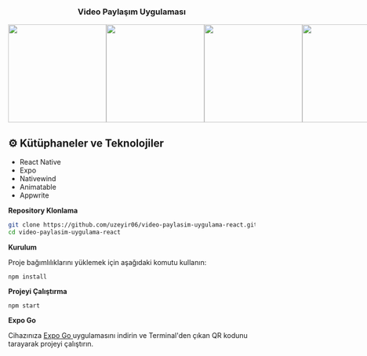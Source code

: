 <div align="center">
    <h3 align="center">Video Paylaşım Uygulaması</h3>
    <div style="display: flex;">
        <div>
            <img src="https://github.com/user-attachments/assets/6ecca83b-0772-4bfc-9f87-5c01c713f47c" width="200" />
        </div>
        <div>
            <img src="https://github.com/user-attachments/assets/4eb44519-a854-48b7-9379-4c5414d1d413"  width="200"/>
        </div>
        <div>
            <img src="https://github.com/user-attachments/assets/9746b9e3-5861-46d6-a19a-64140b0ce8c9" width="200" />
        </div>
        <div>
            <img src="https://github.com/user-attachments/assets/7110134e-79b1-4a25-89d1-745ed34b0a11" width="200" />
        </div>
        <div>
            <img src="https://github.com/user-attachments/assets/84f2800a-70d7-478b-960f-882153299359"  width="200"/>
        </div>
        <div>
            <img src="https://github.com/user-attachments/assets/6d6ec0e8-65bf-4206-b36b-da7baf3f4e35" width="200" />
        </div>
        <div>
            <img src="https://github.com/user-attachments/assets/ecfb7922-479e-4e43-8e78-bf36ceb89aaa" width="200" />
        </div>
    </div>
</div>


## <a name="tech-stack">⚙️ Kütüphaneler ve Teknolojiler</a>

- React Native
- Expo
- Nativewind
- Animatable
- Appwrite

**Repository Klonlama**

```bash
git clone https://github.com/uzeyir06/video-paylasim-uygulama-react.git
cd video-paylasim-uygulama-react
```

<div class="markdown prose w-full break-words dark:prose-invert dark">
    <p><strong>Kurulum</strong></p>
    <p>Proje bağımlılıklarını yüklemek için aşağıdaki komutu kullanın:</p>
    <pre
        class="!overflow-visible"
    ><div class="dark bg-gray-950 contain-inline-size rounded-md border-[0.5px] border-token-border-medium relative"><div class="sticky top-9 md:top-[5.75rem]"><div class="absolute bottom-0 right-2 flex h-9 items-center"><div class="flex items-center rounded bg-token-main-surface-secondary px-2 font-sans text-xs text-token-text-secondary"><span class="" data-state="closed"></span></div></div></div><div class="overflow-y-auto p-4" dir="ltr"><code class="!whitespace-pre hljs language-bash">npm install
</code></div></div></pre>
    <p><strong>Projeyi Çalıştırma</strong></p>
    <pre
        class="!overflow-visible"
    ><div class="dark bg-gray-950 contain-inline-size rounded-md border-[0.5px] border-token-border-medium relative"><div class="sticky top-9 md:top-[5.75rem]"><div class="absolute bottom-0 right-2 flex h-9 items-center"><div class="flex items-center rounded bg-token-main-surface-secondary px-2 font-sans text-xs text-token-text-secondary"><span class="" data-state="closed"></span></div></div></div><div class="overflow-y-auto p-4" dir="ltr"><code class="!whitespace-pre hljs language-bash">npm start
</code></div></div></pre>
    <p><strong>Expo Go</strong></p>
    <p>
        Cihazınıza
        <a rel="noopener" target="_new" href="https://expo.dev/go" style="--streaming-animation-state: var(--batch-play-state-1); --animation-rate: var(--batch-play-rate-1);">
            <span style="--animation-count: 1; --streaming-animation-state: var(--batch-play-state-2);">Expo</span><span style="--animation-count: 2; --streaming-animation-state: var(--batch-play-state-2);"> Go</span>
        </a>
        uygulamasını indirin ve Terminal'den çıkan QR kodunu tarayarak projeyi çalıştırın.
    </p>
</div>

